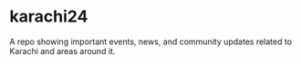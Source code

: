 # karachi24
A repo showing important events, news, and community updates related to Karachi and areas around it.
